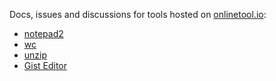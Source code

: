 Docs, issues and discussions for tools hosted on [onlinetool.io](https://onlinetool.io/):

* [notepad2](https://docs.onlinetool.io/notepad2)
* [wc](https://docs.onlinetool.io/wc)
* [unzip](https://docs.onlinetool.io/unzip)
* [Gist Editor](https://docs.onlinetool.io/gisteditor)
